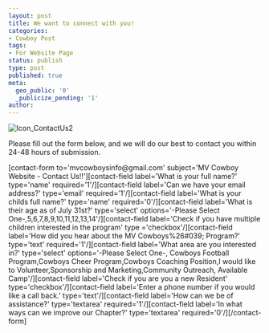 ```yaml
---
layout: post
title: We want to connect with you!
categories:
- Cowboy Post
tags:
- For Website Page
status: publish
type: post
published: true
meta:
  geo_public: '0'
  _publicize_pending: '1'
author: 
---
```

![Icon_ContactUs2](http://mvcowboysfootball.files.wordpress.com/2000/07/icon_contactus2-e1374606197907.png)

Please fill out the form below, and we will do our best to contact you within 24-48 hours of submission.

[contact-form to='mvcowboysi​nfo@gmail.​com' subject='MV Cowboy Website - Contact Us!!'][contact-field label='What is your full name?' type='name' required='1'/][contact-field label='Can we have your email address?' type='email' required='1'/][contact-field label='What is your childs full name?' type='name' required='0'/][contact-field label='What is their age as of July 31st?' type='select' options='-Please Select One-,5,6,7,8,9,10,11,12,13,14'/][contact-field label='Check if you have multiple children interested in the program' type ='checkbox'/][contact-field label='How did you hear about the MV Cowboys%26#039; Program?' type='text' required='1'/][contact-field label='What area are you interested in?' type='select' options='-Please Select One-, Cowboys Football Program,Cowboys Cheer Program,Cowboys Coaching Position,I would like to Volunteer,Sponsorship and Marketing,Community Outreach, Available Camp'/][contact-field label='Check if you are you a new Resident' type='checkbox'/][contact-field label='Enter a phone number if you would like a call back.' type='text'/][contact-field label='How can we be of assistance?' type='textarea' required='1'/][contact-field label='In what ways can we improve our Chapter?' type='textarea' required='0'/][/contact-form]

